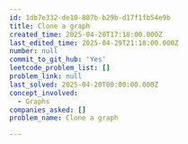 ```yaml
---
id: 1db7e332-de10-807b-b29b-d17f1fb54e9b
title: Clone a graph
created_time: 2025-04-20T17:18:00.000Z
last_edited_time: 2025-04-29T21:18:00.000Z
number: null
commit_to_git_hub: 'Yes'
leetcode_problem_list: []
problem_link: null
last_solved: 2025-04-20T00:00:00.000Z
concept_involved:
  - Graphs
companies_asked: []
problem_name: Clone a graph

---
```

